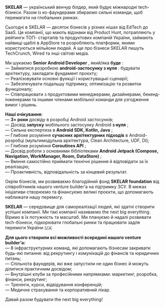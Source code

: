 **SKELAR** — український венчур білдер, який будує міжнародні tech-бізнеси.
Разом із ко-фаундерами збираємо сильні команди, щоб перемагати на глобальних
ринках.

Сьогодні в SKELAR — десяток бізнесів у різних нішах від EdTech до SaaS. Це
компанії, що мають відзнаки від Product Hunt, потрапляють у рейтинги ТОП-
стартапів та продуктових компаній України, займають найвищі щаблі в AppStore
та розробляють платформи, якими користуються мільйони людей. А ще про бізнеси
SKELAR пишуть TechCrunch, Wired та інші світові медіа.

Ми шукаємо **Senior Android Developer** , який/яка **буде** :  
— Займатися розробкою **android-застосунку з нуля** : будувати архітектуру,
закладати фундамент проєкту;  
— Реалізовувати основні функції і користувацькі сценарії;  
— Забезпечувати подальшу підтримку, оптимізацію та розвиток функціоналу;  
— Співпрацювати з продуктовими менеджерами, дизайнерами, бекенд-інженерами та
іншими членами мобільної команди для узгодження вимог і рішень.

**Наші очікування:**  
— **3+ роки** досвіду в розробці Android застосунків;  
— Досвід **запуску** мобільного застосунку Android **з нуля** ;  
— Сильна експертиза в **Android SDK, Kotlin, Java** ;  
— Глибоке розуміння **сучасних архітектурних підходів** в Android-розробці
(мультимодульна архітектура, Clean Architecture, UDF, DI);  
— Глибоке розуміння **Coroutines API** ;  
— Досвід роботи з основними бібліотеками **Android Jetpack (Compose,
Navigation, WorkManager, Room, DataStore)** ;  
— Вміння самостійно приймати технічні рішення й відповідати за їх реалізацію;  
— Проактивність, відповідальність за кінцевий результат.

Окрім бізнесів, ми розвиваємо благодійний фонд **SKELAR foundation** від
співробітників нашого venture builder’а на підтримку ЗСУ. В межах ініціативи
створюємо та фінансуємо великі проєкти, що допомагають наближати нашу
перемогу.

**SKELAR** — середовище для самореалізації людей, які здатні створити успішні
компанії. Ми такі компанії називаємо the next big everything. Віримо в їх
потужність та масштаб. Ми плануємо й надалі розвивати tech-бізнеси,
підкорювати глобальні ринки та працювати задля перемоги України 🇺🇦

**Для цього створили всі можливості всередині нашого venture builderʼа:**  
— 8 інфраструктурних команд, які допомагають бізнесам закривати будь-які
питання: від рекрутингу і комунікацій до фінансів та юридичних питань;  
— Спільнота фаундерів, які вже запустили не один бізнес й можуть ділитися
практичним досвідом;  
— Внутрішні клуби за професійними напрямками: маркетинг, розробка, фінанси,
рекрутинг;  
— Тренінги, курси, відвідування конференцій;  
— Медичне страхування та корпоративний лікар.

Давай разом будувати the next big everything!